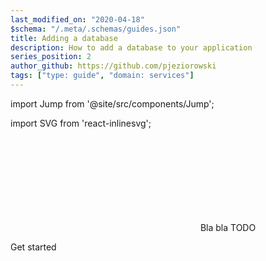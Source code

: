 ```yaml
---
last_modified_on: "2020-04-18"
$schema: "/.meta/.schemas/guides.json"
title: Adding a database
description: How to add a database to your application
series_position: 2
author_github: https://github.com/pjeziorowski
tags: ["type: guide", "domain: services"]
---
```


import Jump from '@site/src/components/Jump';

import SVG from 'react-inlinesvg';

<SVG src="/img/components.svg" />
Bla bla TODO


<Jump to="/guides/getting-started/">Get started</Jump>



